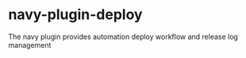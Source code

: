 navy-plugin-deploy
==================

The navy plugin provides automation deploy workflow and release log management
